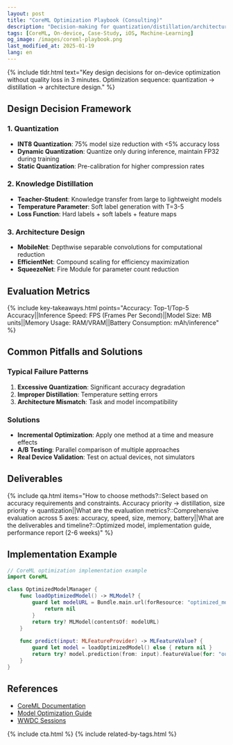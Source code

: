 ```yaml
---
layout: post
title: "CoreML Optimization Playbook (Consulting)"
description: "Decision-making for quantization/distillation/architecture design, evaluation metrics, and pitfalls. Key design decisions for on-device optimization without quality loss in 3 minutes."
tags: [CoreML, On-device, Case-Study, iOS, Machine-Learning]
og_image: /images/coreml-playbook.png
last_modified_at: 2025-01-19
lang: en
---
```


{% include tldr.html text="Key design decisions for on-device optimization without quality loss in 3 minutes. Optimization sequence: quantization → distillation → architecture design." %}

## Design Decision Framework

### 1. Quantization
- **INT8 Quantization**: 75% model size reduction with <5% accuracy loss
- **Dynamic Quantization**: Quantize only during inference, maintain FP32 during training
- **Static Quantization**: Pre-calibration for higher compression rates

### 2. Knowledge Distillation
- **Teacher-Student**: Knowledge transfer from large to lightweight models
- **Temperature Parameter**: Soft label generation with T=3-5
- **Loss Function**: Hard labels + soft labels + feature maps

### 3. Architecture Design
- **MobileNet**: Depthwise separable convolutions for computational reduction
- **EfficientNet**: Compound scaling for efficiency maximization
- **SqueezeNet**: Fire Module for parameter count reduction

## Evaluation Metrics

{% include key-takeaways.html points="Accuracy: Top-1/Top-5 Accuracy||Inference Speed: FPS (Frames Per Second)||Model Size: MB units||Memory Usage: RAM/VRAM||Battery Consumption: mAh/inference" %}

## Common Pitfalls and Solutions

### Typical Failure Patterns
1. **Excessive Quantization**: Significant accuracy degradation
2. **Improper Distillation**: Temperature setting errors
3. **Architecture Mismatch**: Task and model incompatibility

### Solutions
- **Incremental Optimization**: Apply one method at a time and measure effects
- **A/B Testing**: Parallel comparison of multiple approaches
- **Real Device Validation**: Test on actual devices, not simulators

## Deliverables

{% include qa.html items="How to choose methods?::Select based on accuracy requirements and constraints. Accuracy priority → distillation, size priority → quantization||What are the evaluation metrics?::Comprehensive evaluation across 5 axes: accuracy, speed, size, memory, battery||What are the deliverables and timeline?::Optimized model, implementation guide, performance report (2-6 weeks)" %}

## Implementation Example

```swift
// CoreML optimization implementation example
import CoreML

class OptimizedModelManager {
    func loadOptimizedModel() -> MLModel? {
        guard let modelURL = Bundle.main.url(forResource: "optimized_model", withExtension: "mlmodelc") else {
            return nil
        }
        return try? MLModel(contentsOf: modelURL)
    }
    
    func predict(input: MLFeatureProvider) -> MLFeatureValue? {
        guard let model = loadOptimizedModel() else { return nil }
        return try? model.prediction(from: input).featureValue(for: "output")
    }
}
```

## References

- [CoreML Documentation](https://developer.apple.com/documentation/coreml)
- [Model Optimization Guide](https://developer.apple.com/machine-learning/models/)
- [WWDC Sessions](https://developer.apple.com/videos/)

{% include cta.html %}
{% include related-by-tags.html %}
